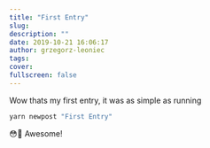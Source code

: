 ```yaml
---
title: "First Entry"
slug:
description: ""
date: 2019-10-21 16:06:17
author: grzegorz-leoniec
tags:
cover:
fullscreen: false
---
```

Wow thats my first entry, it was as simple as running
```sh
yarn newpost "First Entry"
``` 
😳🥳 Awesome!
